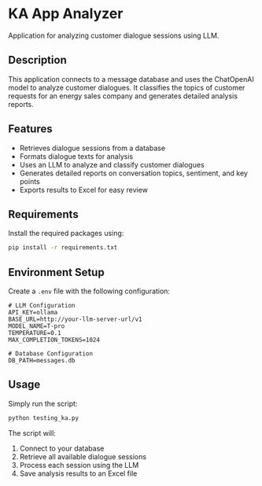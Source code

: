 # KA App Analyzer

Application for analyzing customer dialogue sessions using LLM.

## Description

This application connects to a message database and uses the ChatOpenAI model to analyze customer dialogues. It classifies the topics of customer requests for an energy sales company and generates detailed analysis reports.

## Features

- Retrieves dialogue sessions from a database
- Formats dialogue texts for analysis
- Uses an LLM to analyze and classify customer dialogues
- Generates detailed reports on conversation topics, sentiment, and key points
- Exports results to Excel for easy review

## Requirements

Install the required packages using:

```bash
pip install -r requirements.txt
```

## Environment Setup

Create a `.env` file with the following configuration:

```
# LLM Configuration
API_KEY=ollama
BASE_URL=http://your-llm-server-url/v1
MODEL_NAME=T-pro
TEMPERATURE=0.1
MAX_COMPLETION_TOKENS=1024

# Database Configuration
DB_PATH=messages.db
```

## Usage

Simply run the script:

```bash
python testing_ka.py
```

The script will:
1. Connect to your database
2. Retrieve all available dialogue sessions
3. Process each session using the LLM
4. Save analysis results to an Excel file